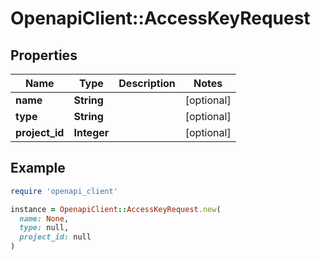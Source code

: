 # OpenapiClient::AccessKeyRequest

## Properties

| Name | Type | Description | Notes |
| ---- | ---- | ----------- | ----- |
| **name** | **String** |  | [optional] |
| **type** | **String** |  | [optional] |
| **project_id** | **Integer** |  | [optional] |

## Example

```ruby
require 'openapi_client'

instance = OpenapiClient::AccessKeyRequest.new(
  name: None,
  type: null,
  project_id: null
)
```

